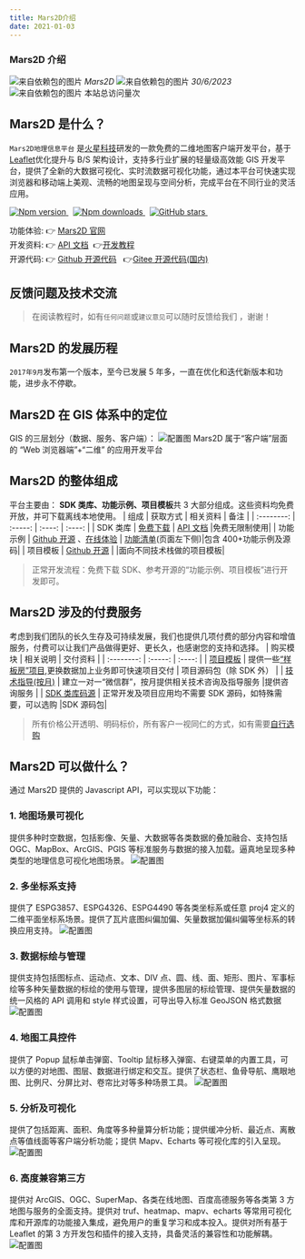 ```yaml
---
title: Mars2D介绍
date: 2021-01-03
---
```


<h3> Mars2D 介绍 </h3>

<img class='images' src="../public/icon/yonghu.svg" alt="来自依赖包的图片">
<i class='text'>Mars2D</i>
<img class='imagess' src="../public/icon/shijian.svg" alt="来自依赖包的图片">
<i class='text'>30/6/2023</i>
<img class='imagess' src="../public/icon/liulan.svg" alt="来自依赖包的图片">
<i class='text'><span id="busuanzi_container_page_pv">
  <span id="busuanzi_value_page_pv"></span>
</span></i>

<span id="busuanzi_container_site_pv">
    本站总访问量<span id="busuanzi_value_site_pv"></span>次
</span>

## Mars2D 是什么？

`Mars2D地理信息平台` 是[火星科技](http://marsgis.cn/)研发的一款免费的二维地图客户端开发平台，基于[Leaflet](https://leafletjs.com/)优化提升与 B/S 架构设计，支持多行业扩展的轻量级高效能 GIS 开发平台，提供了全新的大数据可视化、实时流数据可视化功能，通过本平台可快速实现浏览器和移动端上美观、流畅的地图呈现与空间分析，完成平台在不同行业的灵活应用。

<p>
<a target="_black" href="https://www.npmjs.com/package/mars2d">
<img alt="Npm version" src="https://img.shields.io/npm/v/mars2d.svg?style=flat&logo=npm&label=version"/>
</a>&nbsp;
<a target="_black" href="https://www.npmjs.com/package/mars2d">
<img alt="Npm downloads" src="https://img.shields.io/npm/dt/mars2d?style=flat&logo=npm">
</a>&nbsp;
<a target="_black" href="https://github.com/marsgis/mars2d">
<img alt="GitHub stars" src="https://img.shields.io/github/stars/marsgis/mars2d?style=flat&logo=github">
</a>&nbsp;
</p>

功能体验: 👉 [Mars2D 官网](http://mars2d.cn/)<br />
开发资料: 👉 [API 文档](http://mars2d.cn/api/Map.html)&nbsp; 👉[开发教程](http://mars2d.cn/dev/guide/)<br />
开源代码: 👉 [Github 开源代码](https://github.com/marsgis/mars2d)&nbsp;&nbsp; 👉[Gitee 开源代码(国内)](https://gitee.com/marsgis/mars2d)

## 反馈问题及技术交流

> 在阅读教程时，如有`任何问题`或`建议意见`可以随时反馈给我们 ，谢谢！

## Mars2D 的发展历程

`2017年9月`发布第一个版本，至今已发展 5 年多，一直在优化和迭代新版本和功能，进步永不停歇。

## Mars2D 在 GIS 体系中的定位

GIS 的三层划分（数据、服务、客户端）：
![配置图][1]
Mars2D 属于“客户端”层面的 “Web 浏览器端”+“二维” 的应用开发平台

## Mars2D 的整体组成

平台主要由： **SDK 类库、功能示例、项目模板**共 3 大部分组成。这些资料均免费开放，并可下载离线本地使用。
| 组成 | 获取方式 | 相关资料 | 备注 |
| :--------: | :-----: | :----: | :----: |
| SDK 类库 | [免费下载](/start/download.md) | [API 文档](http://mars2d.cn/apidoc.html#Map) |免费无限制使用|
| 功能示例 | [Github 开源](/mapIntel/open.md) 、[在线体验](http://marsgis.cn/example.html) | [功能清单](http://mars2d.cn/example.html)(页面左下侧)|包含 400+功能示例及源码|
| 项目模板 | [Github 开源](/mapIntel/open.md) | |面向不同技术栈做的项目模板|

> 正常开发流程：免费下载 SDK、参考开源的“功能示例、项目模板”进行开发即可。

## Mars2D 涉及的付费服务

考虑到我们团队的长久生存及可持续发展，我们也提供几项付费的部分内容和增值服务，付费可以让我们产品做得更好、更长久，也感谢您的支持和选择。
| 购买模块 | 相关说明 | 交付资料 |
| :--------: | :-----: | :----: |
| [项目模板](http://mall.marsgis.cn/#/product-list?platform=mars2d&category=project&type=) | 提供一些[“样板房”项目](http://mars2d.cn/template.html),更换数据加上业务即可快速项目交付 | 项目源码包（除 SDK 外） |
| [技术指导(按月)](http://mall.marsgis.cn/#/product/service-monthly) | 建立一对一“微信群”，按月提供相关技术咨询及指导服务 |提供咨询服务 |
| [SDK 类库码源](http://mall.marsgis.cn/#/product/mars2d-sdkcode) | 正常开发及项目应用均不需要 SDK 源码，如特殊需要，可以选购 |SDK 源码包|

> 所有价格公开透明、明码标价，所有客户一视同仁的方式，如有需要[自行选购](http://mall.marsgis.cn/#/product-list?platform=mars2d&category=&type=)

## Mars2D 可以做什么？

通过 Mars2D 提供的 Javascript API，可以实现以下功能：

### 1. 地图场景可视化

提供多种时空数据，包括影像、矢量、大数据等各类数据的叠加融合、支持包括 OGC、MapBox、ArcGIS、PGIS 等标准服务与数据的接入加载。逼真地呈现多种类型的地理信息可视化地图场景。
![配置图][2]

### 2. 多坐标系支持

提供了 ESPG3857、ESPG4326、ESPG4490 等各类坐标系或任意 proj4 定义的二维平面坐标系场景。提供了瓦片底图纠偏加偏、矢量数据加偏纠偏等坐标系的转换应用支持。
![配置图][3]

### 3. 数据标绘与管理

提供支持包括图标点、运动点、文本、DIV 点、圆、线、面、矩形、图片、军事标绘等多种矢量数据的标绘的使用与管理，提供多图层的标绘管理、提供矢量数据的统一风格的 API 调用和 style 样式设置，可导出导入标准 GeoJSON 格式数据
![配置图][4]

### 4. 地图工具控件

提供了 Popup 鼠标单击弹窗、Tooltip 鼠标移入弹窗、右键菜单的内置工具，可以方便的对地图、图层、数据进行绑定和交互。提供了状态栏、鱼骨导航、鹰眼地图、比例尺、分屏比对、卷帘比对等多种场景工具。
![配置图][5]

### 5. 分析及可视化

提供了包括距离、面积、角度等多种量算分析功能；提供缓冲分析、最近点、离散点等值线面等客户端分析功能；提供 Mapv、Echarts 等可视化库的引入呈现。
![配置图][6]

### 6. 高度兼容第三方

提供对 ArcGIS、OGC、SuperMap、各类在线地图、百度高德服务等各类第 3 方地图与服务的全面支持。提供对 truf、heatmap、mapv、echarts 等常用可视化库和开源库的功能接入集成，避免用户的重复学习和成本投入。提供对所有基于 Leaflet 的第 3 方开发包和插件的接入支持，具备灵活的兼容性和功能解耦。
![配置图][7]

[1]: ../public/image/start-architecture-gis.jpg
[2]: ../public/image/gn-1.jpg
[3]: ../public/image/gn-2.jpg
[4]: ../public/image/gn-3.jpg
[5]: ../public/image/gn-4.jpg
[6]: ../public/image/gn-6.jpg
[7]: ../public/image/gn-7.jpg
